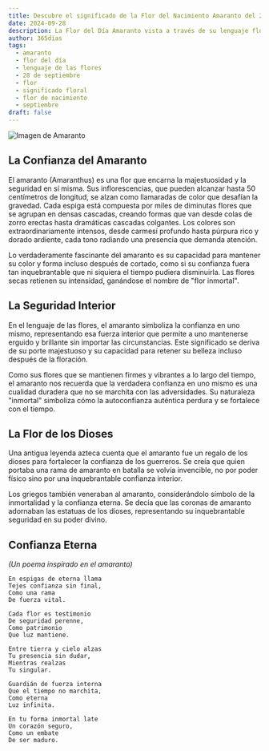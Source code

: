 ```yaml
---
title: Descubre el significado de la Flor del Nacimiento Amaranto del 28 de septiembre
date: 2024-09-28
description: La Flor del Día Amaranto vista a través de su lenguaje floral e historias
author: 365días
tags:
  - amaranto
  - flor del día
  - lenguaje de las flores
  - 28 de septiembre
  - flor
  - significado floral
  - flor de nacimiento
  - septiembre
draft: false
---
```


![Imagen de Amaranto](https://cdn.pixabay.com/photo/2017/09/20/19/42/foxtail-2769772_1280.jpg#center)


## La Confianza del Amaranto

El amaranto (Amaranthus) es una flor que encarna la majestuosidad y la seguridad en sí misma. Sus inflorescencias, que pueden alcanzar hasta 50 centímetros de longitud, se alzan como llamaradas de color que desafían la gravedad. Cada espiga está compuesta por miles de diminutas flores que se agrupan en densas cascadas, creando formas que van desde colas de zorro erectas hasta dramáticas cascadas colgantes. Los colores son extraordinariamente intensos, desde carmesí profundo hasta púrpura rico y dorado ardiente, cada tono radiando una presencia que demanda atención.

Lo verdaderamente fascinante del amaranto es su capacidad para mantener su color y forma incluso después de cortado, como si su confianza fuera tan inquebrantable que ni siquiera el tiempo pudiera disminuirla. Las flores secas retienen su intensidad, ganándose el nombre de "flor inmortal".

## La Seguridad Interior

En el lenguaje de las flores, el amaranto simboliza la confianza en uno mismo, representando esa fuerza interior que permite a uno mantenerse erguido y brillante sin importar las circunstancias. Este significado se deriva de su porte majestuoso y su capacidad para retener su belleza incluso después de la floración.

Como sus flores que se mantienen firmes y vibrantes a lo largo del tiempo, el amaranto nos recuerda que la verdadera confianza en uno mismo es una cualidad duradera que no se marchita con las adversidades. Su naturaleza "inmortal" simboliza cómo la autoconfianza auténtica perdura y se fortalece con el tiempo.

## La Flor de los Dioses

Una antigua leyenda azteca cuenta que el amaranto fue un regalo de los dioses para fortalecer la confianza de los guerreros. Se creía que quien portaba una rama de amaranto en batalla se volvía invencible, no por poder físico sino por una inquebrantable confianza interior.

Los griegos también veneraban al amaranto, considerándolo símbolo de la inmortalidad y la confianza eterna. Se decía que las coronas de amaranto adornaban las estatuas de los dioses, representando su inquebrantable seguridad en su poder divino.

## Confianza Eterna
*(Un poema inspirado en el amaranto)*

```
En espigas de eterna llama
Tejes confianza sin final,
Como una rama
De fuerza vital.

Cada flor es testimonio
De seguridad perenne,
Como patrimonio
Que luz mantiene.

Entre tierra y cielo alzas
Tu presencia sin dudar,
Mientras realzas
Tu singular.

Guardián de fuerza interna
Que el tiempo no marchita,
Como eterna
Luz infinita.

En tu forma inmortal late
Un corazón seguro,
Como un embate
De ser maduro.
```